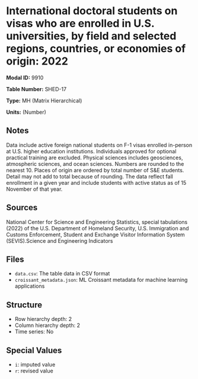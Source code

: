 # International doctoral students on visas who are enrolled in U.S. universities, by field and selected regions, countries, or economies of origin: 2022

**Modal ID:** 9910

**Table Number:** SHED-17

**Type:** MH (Matrix Hierarchical)

**Units:** (Number)

## Notes

Data include active foreign national students on F-1 visas enrolled in-person at U.S. higher education institutions. Individuals approved for optional practical training are excluded. Physical sciences includes geosciences, atmospheric sciences, and ocean sciences. Numbers are rounded to the nearest 10. Places of origin are ordered by total number of S&E students. Detail may not add to total because of rounding. The data reflect fall enrollment in a given year and include students with active status as of 15 November of that year.

## Sources

National Center for Science and Engineering Statistics, special tabulations (2022) of the U.S. Department of Homeland Security, U.S. Immigration and Customs Enforcement, Student and Exchange Visitor Information System (SEVIS).Science and Engineering Indicators

## Files

- `data.csv`: The table data in CSV format
- `croissant_metadata.json`: ML Croissant metadata for machine learning applications

## Structure

- Row hierarchy depth: 2
- Column hierarchy depth: 2
- Time series: No

## Special Values

- `i`: imputed value
- `r`: revised value

